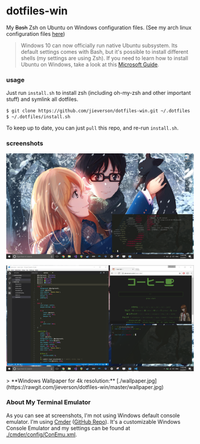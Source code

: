 # dotfiles-win
My ~~Bash~~ Zsh on Ubuntu on Windows configuration files. (See my arch linux configuration files [here](https://github.com/jieverson/dotfiles))

> Windows 10 can now officially run native Ubuntu subsystem. Its default settings comes with Bash, but it's possible to install different shells (my settings are using Zsh). If you need to learn how to install Ubuntu on Windows, take a look at this [Microsoft Guide](https://msdn.microsoft.com/en-us/commandline/wsl/install_guide).

### usage
Just run `install.sh` to install zsh (including oh-my-zsh and other important stuff) and symlink all dotfiles.

```
$ git clone https://github.com/jieverson/dotfiles-win.git ~/.dotfiles
$ ~/.dotfiles/install.sh
```

To keep up to date, you can just `pull` this repo, and re-run `install.sh`.

### screenshots
<p align="center">
  <img src="screenshots/screenfetch.png" />
</p>
<p align="center">
  <img src="screenshots/working.png" />
</p>
> **Windows Wallpaper for 4k resolution:** [./wallpaper.jpg](https://rawgit.com/jieverson/dotfiles-win/master/wallpaper.jpg)

### About My Terminal Emulator

As you can see at screenshots, I'm not using Windows default console emulator.
I'm using [Cmder](http://cmder.net/) ([GitHub Repo](https://github.com/cmderdev/cmder)).
It's a customizable Windows Console Emulator and my settings can be found at [./cmder/config/ConEmu.xml](https://rawgit.com/jieverson/dotfiles-win/master/cmder/config/ConEmu.xml).
